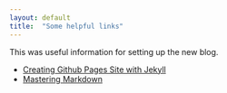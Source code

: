 ```yaml
---
layout: default
title:  "Some helpful links"
---
```

This was useful information for setting up the new blog.

* [Creating Github Pages Site with Jekyll](https://docs.github.com/en/pages/setting-up-a-github-pages-site-with-jekyll/creating-a-github-pages-site-with-jekyll)
* [Mastering Markdown](https://guides.github.com/features/mastering-markdown/)
